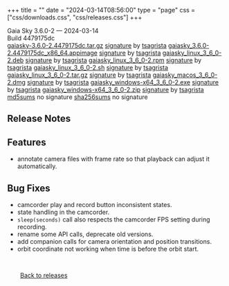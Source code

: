 +++
title = ""
date = "2024-03-14T08:56:00"
type = "page"
css = ["css/downloads.css", "css/releases.css"]
+++

<div class="download-container">
<div id="download-title">
<i class="fa-solid fa-tag"></i>
Gaia Sky <span class="downloads-version">3.6.0-2</span> — <i class="fa-solid fa-clock"></i>
<time class="downloads-releasedate" datetime="2024-03-14T08:56:00" title="Published: 2024-03-14T08:56:00">2024-03-14</time></div>
<div class="downloads-build">Build 4479175dc</div>
<div class="download-section">
<a href="https://gaia.ari.uni-heidelberg.de/gaiasky/releases/3.6.0-2.4479175dc/gaiasky-3.6.0-2.4479175dc.tar.gz" class="download-button">gaiasky-3.6.0-2.4479175dc.tar.gz</a>
<span class="signature">
<a href="https://gaia.ari.uni-heidelberg.de/gaiasky/releases/3.6.0-2.4479175dc/gaiasky-3.6.0-2.4479175dc.tar.gz.sig">signature</a>  by  <a href="https://keyserver.ubuntu.com/pks/lookup?search=0x448C2B189756743013D5F7C22FD2A59C1D734C1F&fingerprint=on&op=index">tsagrista</a>
</span>
<a href="https://gaia.ari.uni-heidelberg.de/gaiasky/releases/3.6.0-2.4479175dc/gaiasky_3.6.0-2.4479175dc_x86_64.appimage" class="download-button">gaiasky_3.6.0-2.4479175dc_x86_64.appimage</a>
<span class="signature">
<a href="https://gaia.ari.uni-heidelberg.de/gaiasky/releases/3.6.0-2.4479175dc/gaiasky_3.6.0-2.4479175dc_x86_64.appimage.sig">signature</a>  by  <a href="https://keyserver.ubuntu.com/pks/lookup?search=0x448C2B189756743013D5F7C22FD2A59C1D734C1F&fingerprint=on&op=index">tsagrista</a>
</span>
<a href="https://gaia.ari.uni-heidelberg.de/gaiasky/releases/3.6.0-2.4479175dc/gaiasky_linux_3_6_0-2.deb" class="download-button">gaiasky_linux_3_6_0-2.deb</a>
<span class="signature">
<a href="https://gaia.ari.uni-heidelberg.de/gaiasky/releases/3.6.0-2.4479175dc/gaiasky_linux_3_6_0-2.deb.sig">signature</a>  by  <a href="https://keyserver.ubuntu.com/pks/lookup?search=0x448C2B189756743013D5F7C22FD2A59C1D734C1F&fingerprint=on&op=index">tsagrista</a>
</span>
<a href="https://gaia.ari.uni-heidelberg.de/gaiasky/releases/3.6.0-2.4479175dc/gaiasky_linux_3_6_0-2.rpm" class="download-button">gaiasky_linux_3_6_0-2.rpm</a>
<span class="signature">
<a href="https://gaia.ari.uni-heidelberg.de/gaiasky/releases/3.6.0-2.4479175dc/gaiasky_linux_3_6_0-2.rpm.sig">signature</a>  by  <a href="https://keyserver.ubuntu.com/pks/lookup?search=0x448C2B189756743013D5F7C22FD2A59C1D734C1F&fingerprint=on&op=index">tsagrista</a>
</span>
<a href="https://gaia.ari.uni-heidelberg.de/gaiasky/releases/3.6.0-2.4479175dc/gaiasky_linux_3_6_0-2.sh" class="download-button">gaiasky_linux_3_6_0-2.sh</a>
<span class="signature">
<a href="https://gaia.ari.uni-heidelberg.de/gaiasky/releases/3.6.0-2.4479175dc/gaiasky_linux_3_6_0-2.sh.sig">signature</a>  by  <a href="https://keyserver.ubuntu.com/pks/lookup?search=0x448C2B189756743013D5F7C22FD2A59C1D734C1F&fingerprint=on&op=index">tsagrista</a>
</span>
<a href="https://gaia.ari.uni-heidelberg.de/gaiasky/releases/3.6.0-2.4479175dc/gaiasky_linux_3_6_0-2.tar.gz" class="download-button">gaiasky_linux_3_6_0-2.tar.gz</a>
<span class="signature">
<a href="https://gaia.ari.uni-heidelberg.de/gaiasky/releases/3.6.0-2.4479175dc/gaiasky_linux_3_6_0-2.tar.gz.sig">signature</a>  by  <a href="https://keyserver.ubuntu.com/pks/lookup?search=0x448C2B189756743013D5F7C22FD2A59C1D734C1F&fingerprint=on&op=index">tsagrista</a>
</span>
<a href="https://gaia.ari.uni-heidelberg.de/gaiasky/releases/3.6.0-2.4479175dc/gaiasky_macos_3_6_0-2.dmg" class="download-button">gaiasky_macos_3_6_0-2.dmg</a>
<span class="signature">
<a href="https://gaia.ari.uni-heidelberg.de/gaiasky/releases/3.6.0-2.4479175dc/gaiasky_macos_3_6_0-2.dmg.sig">signature</a>  by  <a href="https://keyserver.ubuntu.com/pks/lookup?search=0x448C2B189756743013D5F7C22FD2A59C1D734C1F&fingerprint=on&op=index">tsagrista</a>
</span>
<a href="https://gaia.ari.uni-heidelberg.de/gaiasky/releases/3.6.0-2.4479175dc/gaiasky_windows-x64_3_6_0-2.exe" class="download-button">gaiasky_windows-x64_3_6_0-2.exe</a>
<span class="signature">
<a href="https://gaia.ari.uni-heidelberg.de/gaiasky/releases/3.6.0-2.4479175dc/gaiasky_windows-x64_3_6_0-2.exe.sig">signature</a>  by  <a href="https://keyserver.ubuntu.com/pks/lookup?search=0x448C2B189756743013D5F7C22FD2A59C1D734C1F&fingerprint=on&op=index">tsagrista</a>
</span>
<a href="https://gaia.ari.uni-heidelberg.de/gaiasky/releases/3.6.0-2.4479175dc/gaiasky_windows-x64_3_6_0-2.zip" class="download-button">gaiasky_windows-x64_3_6_0-2.zip</a>
<span class="signature">
<a href="https://gaia.ari.uni-heidelberg.de/gaiasky/releases/3.6.0-2.4479175dc/gaiasky_windows-x64_3_6_0-2.zip.sig">signature</a>  by  <a href="https://keyserver.ubuntu.com/pks/lookup?search=0x448C2B189756743013D5F7C22FD2A59C1D734C1F&fingerprint=on&op=index">tsagrista</a>
</span>
<a href="https://gaia.ari.uni-heidelberg.de/gaiasky/releases/3.6.0-2.4479175dc/md5sums" class="download-button">md5sums</a>
<span class="signature">no signature</span>
<a href="https://gaia.ari.uni-heidelberg.de/gaiasky/releases/3.6.0-2.4479175dc/sha256sums" class="download-button">sha256sums</a>
<span class="signature">no signature</span>
</div>
</div>

<section class="release-notes">

# Release Notes


## Features
- annotate camera files with frame rate so that playback can adjust it automatically. 

## Bug Fixes
- camcorder play and record button inconsistent states.
- state handling in the camcorder.
- `sleep(seconds)` call also respects the camcorder FPS setting during recording.
- rename some API calls, deprecate old versions.
- add companion calls for camera orientation and position transitions.
- orbit coordinate not working when time is before the orbit start.
</section>


<p class="center-text" style="padding: 30px;">
<i class="fa-solid fa-circle-arrow-left"></i> <a href="/downloads/releases">Back to releases</a>
</p>
